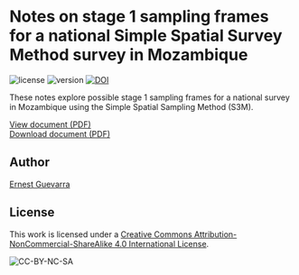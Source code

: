 # Notes on stage 1 sampling frames for a national Simple Spatial Survey Method survey in Mozambique

<!-- badges: start -->
![license](https://mirrors.creativecommons.org/presskit/buttons/80x15/svg/by-nc-sa.svg)
![version](https://img.shields.io/badge/version-0.1.1-blue.svg)
[![DOI](https://zenodo.org/badge/289866526.svg)](https://zenodo.org/badge/latestdoi/289866526)
<!-- badges: end -->

These notes explore possible stage 1 sampling frames for a national survey in Mozambique using the Simple Spatial Sampling Method (S3M).

[View document (PDF)](https://github.com/ernestguevarra/mozambiqueNotes/blob/master/mozambiqueNotes.pdf)    
[Download document (PDF)](https://github.com/ernestguevarra/mozambiqueNotes/raw/master/mozambiqueNotes.pdf)

## Author
[Ernest Guevarra](https://ernest.guevarra.io)

## License
This work is licensed under a [Creative Commons Attribution-NonCommercial-ShareAlike 4.0 International License](http://creativecommons.org/licenses/by-nc-sa/4.0/).

![CC-BY-NC-SA](https://i.creativecommons.org/l/by-nc-sa/4.0/88x31.png)

